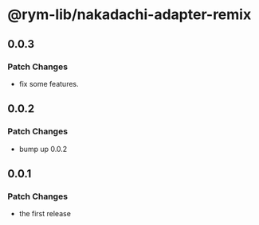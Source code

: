 # @rym-lib/nakadachi-adapter-remix

## 0.0.3

### Patch Changes

- fix some features.

## 0.0.2

### Patch Changes

- bump up 0.0.2

## 0.0.1

### Patch Changes

- the first release
